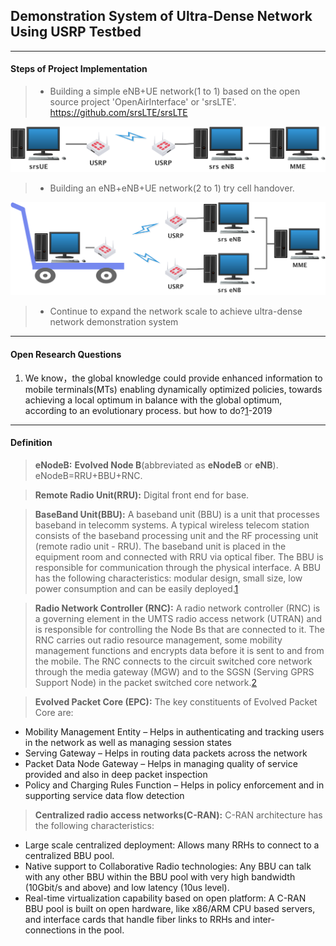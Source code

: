 ## Demonstration System of Ultra-Dense Network  Using USRP Testbed
---
#### Steps of Project Implementation
>* Building a simple eNB+UE network(1 to 1) based on the open source project 'OpenAirInterface' or 'srsLTE'.
https://github.com/srsLTE/srsLTE

![](./Photos/1TO1.png)


>* Building an eNB+eNB+UE network(2 to 1) try cell handover.

![](./Photos/2TO1.png)

>* Continue to expand the network scale to achieve ultra-dense network demonstration system

---
#### Open Research Questions
1. We know，the global knowledge could provide enhanced information to mobile terminals(MTs) enabling dynamically optimized policies, towards achieving a local optimum in balance with the global optimum, according to an evolutionary process. but how to do?[1]-2019


---
#### Definition

>**eNodeB:** **Evolved Node B**(abbreviated as **eNodeB** or **eNB**). eNodeB=RRU+BBU+RNC.

>**Remote Radio Unit(RRU):** Digital front end for base.

>**BaseBand Unit(BBU):** A baseband unit (BBU) is a unit that processes baseband in telecomm systems. A typical wireless telecom station consists of the baseband processing unit and the RF processing unit (remote radio unit - RRU). The baseband unit is placed in the equipment room and connected with RRU via optical fiber. The BBU is responsible for communication through the physical interface. A BBU has the following characteristics: modular design, small size, low power consumption and can be easily deployed.[1]

>**Radio Network Controller (RNC):** A radio network controller (RNC) is a governing element in the UMTS radio access network (UTRAN) and is responsible for controlling the Node Bs that are connected to it. The RNC carries out radio resource management, some mobility management functions and encrypts data before it is sent to and from the mobile. The RNC connects to the circuit switched core network through the media gateway (MGW) and to the SGSN (Serving GPRS Support Node) in the packet switched core network.[2]

>**Evolved Packet Core (EPC):** The key constituents of Evolved Packet Core are:
 * Mobility Management Entity – Helps in authenticating and tracking users in the network as well as managing session states
 * Serving Gateway – Helps in routing data packets across the network
 * Packet Data Node Gateway – Helps in managing quality of service provided and also in deep packet inspection
 * Policy and Charging Rules Function – Helps in policy enforcement and in supporting service data flow detection

 >**Centralized radio access networks(C-RAN):** C-RAN architecture has the following characteristics:
  * Large scale centralized deployment: Allows many RRHs to connect to a centralized BBU pool.
  * Native support to Collaborative Radio technologies: Any BBU can talk with any other BBU within the BBU pool with very high bandwidth (10Gbit/s and above) and low latency (10us level).
  * Real-time virtualization capability based on open platform: A C-RAN BBU pool is built on open hardware, like x86/ARM CPU based servers, and interface cards that handle fiber links to RRHs and inter-connections in the pool.




[1]:https://www.exfo.com/en/resources/glossary/baseband-unit/
[2]:https://www.idt.com/application/network-communications/radio-network-controller-rnc
